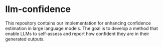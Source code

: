 # llm-confidence
This repository contains our implementation for enhancing confidence estimation in large language models. The goal is to develop a method that enable LLMs to self-assess and report how confident they are in their generated outputs.


